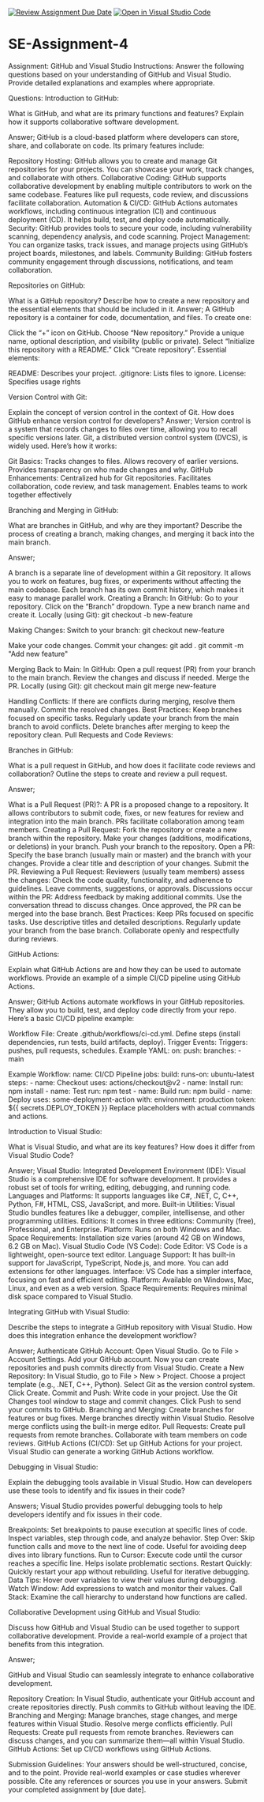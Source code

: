 [![Review Assignment Due Date](https://classroom.github.com/assets/deadline-readme-button-22041afd0340ce965d47ae6ef1cefeee28c7c493a6346c4f15d667ab976d596c.svg)](https://classroom.github.com/a/GvXCZgfk)
[![Open in Visual Studio Code](https://classroom.github.com/assets/open-in-vscode-2e0aaae1b6195c2367325f4f02e2d04e9abb55f0b24a779b69b11b9e10269abc.svg)](https://classroom.github.com/online_ide?assignment_repo_id=15329034&assignment_repo_type=AssignmentRepo)
# SE-Assignment-4
Assignment: GitHub and Visual Studio
Instructions:
Answer the following questions based on your understanding of GitHub and Visual Studio. Provide detailed explanations and examples where appropriate.

Questions:
Introduction to GitHub:

What is GitHub, and what are its primary functions and features? Explain how it supports collaborative software development.

Answer; 
GitHub is a cloud-based platform where developers can store, share, and collaborate on code. Its primary features include:

Repository Hosting: GitHub allows you to create and manage Git repositories for your projects. You can showcase your work, track changes, and collaborate with others.
Collaborative Coding: GitHub supports collaborative development by enabling multiple contributors to work on the same codebase. Features like pull requests, code review, and discussions facilitate collaboration.
Automation & CI/CD: GitHub Actions automates workflows, including continuous integration (CI) and continuous deployment (CD). It helps build, test, and deploy code automatically.
Security: GitHub provides tools to secure your code, including vulnerability scanning, dependency analysis, and code scanning.
Project Management: You can organize tasks, track issues, and manage projects using GitHub’s project boards, milestones, and labels.
Community Building: GitHub fosters community engagement through discussions, notifications, and team collaboration.

Repositories on GitHub:

What is a GitHub repository? Describe how to create a new repository and the essential elements that should be included in it.
Answer;
A GitHub repository is a container for code, documentation, and files. To create one:

Click the “+” icon on GitHub.
Choose “New repository.”
Provide a unique name, optional description, and visibility (public or private).
Select “Initialize this repository with a README.”
Click “Create repository”.
Essential elements:

README: Describes your project.
.gitignore: Lists files to ignore.
License: Specifies usage rights


Version Control with Git:
 

Explain the concept of version control in the context of Git. How does GitHub enhance version control for developers?
Answer; 
Version control is a system that records changes to files over time, allowing you to recall specific versions later. Git, a distributed version control system (DVCS), is widely used. Here’s how it works:

Git Basics:
Tracks changes to files.
Allows recovery of earlier versions.
Provides transparency on who made changes and why.
GitHub Enhancements:
Centralized hub for Git repositories.
Facilitates collaboration, code review, and task management.
Enables teams to work together effectively

Branching and Merging in GitHub:

What are branches in GitHub, and why are they important? Describe the process of creating a branch, making changes, and merging it back into the main branch.

Answer;

A branch is a separate line of development within a Git repository. It allows you to work on features, bug fixes, or experiments without affecting the main codebase.
Each branch has its own commit history, which makes it easy to manage parallel work.
Creating a Branch:
In GitHub:
Go to your repository.
Click on the “Branch” dropdown.
Type a new branch name and create it.
Locally (using Git):
git checkout -b new-feature

Making Changes:
Switch to your branch:
git checkout new-feature

Make your code changes.
Commit your changes:
git add .
git commit -m "Add new feature"

Merging Back to Main:
In GitHub:
Open a pull request (PR) from your branch to the main branch.
Review the changes and discuss if needed.
Merge the PR.
Locally (using Git):
git checkout main
git merge new-feature

Handling Conflicts:
If there are conflicts during merging, resolve them manually.
Commit the resolved changes.
Best Practices:
Keep branches focused on specific tasks.
Regularly update your branch from the main branch to avoid conflicts.
Delete branches after merging to keep the repository clean.
Pull Requests and Code Reviews:

Branches in GitHub:

What is a pull request in GitHub, and how does it facilitate code reviews and collaboration? Outline the steps to create and review a pull request.

Answer;

What is a Pull Request (PR)?:
A PR is a proposed change to a repository.
It allows contributors to submit code, fixes, or new features for review and integration into the main branch.
PRs facilitate collaboration among team members.
Creating a Pull Request:
Fork the repository or create a new branch within the repository.
Make your changes (additions, modifications, or deletions) in your branch.
Push your branch to the repository.
Open a PR:
Specify the base branch (usually main or master) and the branch with your changes.
Provide a clear title and description of your changes.
Submit the PR.
Reviewing a Pull Request:
Reviewers (usually team members) assess the changes:
Check the code quality, functionality, and adherence to guidelines.
Leave comments, suggestions, or approvals.
Discussions occur within the PR:
Address feedback by making additional commits.
Use the conversation thread to discuss changes.
Once approved, the PR can be merged into the base branch.
Best Practices:
Keep PRs focused on specific tasks.
Use descriptive titles and detailed descriptions.
Regularly update your branch from the base branch.
Collaborate openly and respectfully during reviews.

GitHub Actions:

Explain what GitHub Actions are and how they can be used to automate workflows. Provide an example of a simple CI/CD pipeline using GitHub Actions.

Answer;
GitHub Actions automate workflows in your GitHub repositories. They allow you to build, test, and deploy code directly from your repo. Here’s a basic CI/CD pipeline example:

Workflow File:
Create .github/workflows/ci-cd.yml.
Define steps (install dependencies, run tests, build artifacts, deploy).
Trigger Events:
Triggers: pushes, pull requests, schedules.
Example YAML:
on:
  push:
    branches:
      - main

Example Workflow:
name: CI/CD Pipeline
jobs:
  build:
    runs-on: ubuntu-latest
    steps:
      - name: Checkout
        uses: actions/checkout@v2
      - name: Install
        run: npm install
      - name: Test
        run: npm test
      - name: Build
        run: npm build
      - name: Deploy
        uses: some-deployment-action
        with:
          environment: production
          token: ${{ secrets.DEPLOY_TOKEN }}
Replace placeholders with actual commands and actions.

Introduction to Visual Studio:

What is Visual Studio, and what are its key features? How does it differ from Visual Studio Code?

Answer;
Visual Studio:
Integrated Development Environment (IDE): Visual Studio is a comprehensive IDE for software development. It provides a robust set of tools for writing, editing, debugging, and running code.
Languages and Platforms: It supports languages like C#, .NET, C, C++, Python, F#, HTML, CSS, JavaScript, and more.
Built-in Utilities: Visual Studio bundles features like a debugger, compiler, intellisense, and other programming utilities.
Editions: It comes in three editions: Community (free), Professional, and Enterprise.
Platform: Runs on both Windows and Mac.
Space Requirements: Installation size varies (around 42 GB on Windows, 6.2 GB on Mac).
Visual Studio Code (VS Code):
Code Editor: VS Code is a lightweight, open-source text editor.
Language Support: It has built-in support for JavaScript, TypeScript, Node.js, and more. You can add extensions for other languages.
Interface: VS Code has a simpler interface, focusing on fast and efficient editing.
Platform: Available on Windows, Mac, Linux, and even as a web version.
Space Requirements: Requires minimal disk space compared to Visual Studio.

Integrating GitHub with Visual Studio:

Describe the steps to integrate a GitHub repository with Visual Studio. How does this integration enhance the development workflow?

Answer; 
Authenticate GitHub Account:
Open Visual Studio.
Go to File > Account Settings.
Add your GitHub account.
Now you can create repositories and push commits directly from Visual Studio.
Create a New Repository:
In Visual Studio, go to File > New > Project.
Choose a project template (e.g., .NET, C++, Python).
Select Git as the version control system.
Click Create.
Commit and Push:
Write code in your project.
Use the Git Changes tool window to stage and commit changes.
Click Push to send your commits to GitHub.
Branching and Merging:
Create branches for features or bug fixes.
Merge branches directly within Visual Studio.
Resolve merge conflicts using the built-in merge editor.
Pull Requests:
Create pull requests from remote branches.
Collaborate with team members on code reviews.
GitHub Actions (CI/CD):
Set up GitHub Actions for your project.
Visual Studio can generate a working GitHub Actions workflow.

Debugging in Visual Studio:

Explain the debugging tools available in Visual Studio. How can developers use these tools to identify and fix issues in their code?

Answers; 
Visual Studio provides powerful debugging tools to help developers identify and fix issues in their code.

Breakpoints: Set breakpoints to pause execution at specific lines of code. Inspect variables, step through code, and analyze behavior.
Step Over: Skip function calls and move to the next line of code. Useful for avoiding deep dives into library functions.
Run to Cursor: Execute code until the cursor reaches a specific line. Helps isolate problematic sections.
Restart Quickly: Quickly restart your app without rebuilding. Useful for iterative debugging.
Data Tips: Hover over variables to view their values during debugging.
Watch Window: Add expressions to watch and monitor their values.
Call Stack: Examine the call hierarchy to understand how functions are called.


Collaborative Development using GitHub and Visual Studio:


Discuss how GitHub and Visual Studio can be used together to support collaborative development. Provide a real-world example of a project that benefits from this integration.

Answer; 

GitHub and Visual Studio can seamlessly integrate to enhance collaborative development.

Repository Creation: In Visual Studio, authenticate your GitHub account and create repositories directly. Push commits to GitHub without leaving the IDE.
Branching and Merging: Manage branches, stage changes, and merge features within Visual Studio. Resolve merge conflicts efficiently.
Pull Requests: Create pull requests from remote branches. Reviewers can discuss changes, and you can summarize them—all within Visual Studio.
GitHub Actions: Set up CI/CD workflows using GitHub Actions.


Submission Guidelines:
Your answers should be well-structured, concise, and to the point.
Provide real-world examples or case studies wherever possible.
Cite any references or sources you use in your answers.
Submit your completed assignment by [due date].
